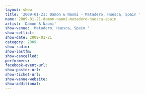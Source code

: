 ```yaml
---
layout: show
title: '2009-01-21: Damon & Naomi - Matadero, Huesca, Spain '
name: 2009-01-21-damon-naomi-matadero-huesca-spain
artist: 'Damon & Naomi'
show-venue: 'Matadero, Huesca, Spain '
show-setlist: 
show-date: 2009-01-21
category: 2009
show-radio: 
show-lastfm: 
show-cancelled: 
performers: 
facebook-event-url: 
show-poster-url: 
show-ticket-url: 
show-venue-website: 
show-additional: 
---
```


